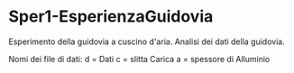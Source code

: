 Sper1-EsperienzaGuidovia
========================

Esperimento della guidovia a cuscino d'aria. Analisi dei dati della guidovia.

Nomi dei file di dati:
d = Dati
c = slitta Carica
a = spessore di Alluminio

